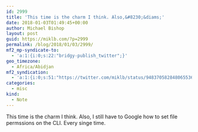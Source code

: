 ```yaml
---
id: 2999
title: 'This time is the charm I think. Also,&#8230;&diams;'
date: 2018-01-03T01:49:45+00:00
author: Michael Bishop
layout: post
guid: https://miklb.com/?p=2999
permalink: /blog/2018/01/03/2999/
mf2_mp-syndicate-to:
  - 'a:1:{i:0;s:22:"bridgy-publish_twitter";}'
geo_timezone:
  - Africa/Abidjan
mf2_syndication:
  - 'a:1:{i:0;s:51:"https://twitter.com/miklb/status/948370582848065536";}'
categories:
  - misc
kind:
  - Note
---
```

This time is the charm I think. Also, I still have to Google how to set file permssions on the CLI. Every singe time.